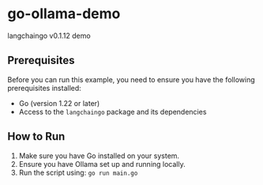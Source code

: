 # go-ollama-demo
langchaingo v0.1.12 demo

## Prerequisites

Before you can run this example, you need to ensure you have the following prerequisites installed:

- Go (version 1.22 or later)
- Access to the `langchaingo` package and its dependencies

## How to Run

1. Make sure you have Go installed on your system.
2. Ensure you have Ollama set up and running locally.
3. Run the script using: `go run main.go`
